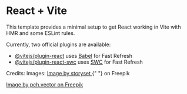 # React + Vite

This template provides a minimal setup to get React working in Vite with HMR and some ESLint rules.

Currently, two official plugins are available:

- [@vitejs/plugin-react](https://github.com/vitejs/vite-plugin-react/blob/main/packages/plugin-react/README.md) uses [Babel](https://babeljs.io/) for Fast Refresh
- [@vitejs/plugin-react-swc](https://github.com/vitejs/vite-plugin-react-swc) uses [SWC](https://swc.rs/) for Fast Refresh

Credits:
Images: <a href="https://www.freepik.com/free-vector/404-error-with-cute-animal-concept-illustration_7906236.htm#page=3&query=error%20illustration&position=49&from_view=keyword&track=ais_user&uuid=3bc702cb-1a99-474c-99d1-35ac8c1f95d5">
Image by storyset
</a>{" "}
on Freepik

<a href="https://www.freepik.com/free-vector/online-app-tourism-traveler-with-mobile-phone-passport-booking-buying-plane-ticket_11235774.htm#fromView=search&page=4&position=18&uuid=635740d9-2eff-46f6-89b8-b38e6d652af3">Image by pch.vector on Freepik</a>
